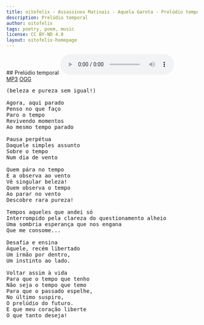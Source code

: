 ```yaml
---
title: oitofelix - Assassinos Matinais - Aquela Garota - Prelúdio temporal
description: Prelúdio temporal
author: oitofelix
tags: poetry, poem, music
license: CC BY-ND 4.0
layout: oitofelix-homepage
---
```

<div id="markdown" markdown="1">
## Prelúdio temporal

<audio controls>
  <source src="https://github.com/oitofelix/assassinos-matinais/releases/download/preludio-temporal/Preludio.Temporal.mp3" type="audio/mp3">
  <source src="https://github.com/oitofelix/assassinos-matinais/releases/download/preludio-temporal/Preludio.Temporal.ogg" type="audio/ogg">
</audio>

<div class="links">
<a href="https://github.com/oitofelix/assassinos-matinais/releases/download/preludio-temporal/Preludio.Temporal.mp3">MP3</a>
<a href="https://github.com/oitofelix/assassinos-matinais/releases/download/preludio-temporal/Preludio.Temporal.ogg">OGG</a>
</div>

<pre class="poem">
(beleza e pureza sem igual!)

Agora, aqui parado
Penso no que faço
Paro o tempo
Revivendo momentos
Ao mesmo tempo parado

Pausa perpétua
Daquele simples assunto
Sobre o tempo
Num dia de vento

Quem pára no tempo
E a observa ao vento
Vê singular beleza!
Quem observa o tempo
Ao parar no vento
Descobre rara pureza!

Tempos aqueles que andei só
Interrompido pela clareza do questionamento alheio
Uma sombria esperança que nos engana
Que me consome...

Desafia e ensina
Àquele, recém libertado
Um irmão por dentro,
Um instinto ao lado.

Voltar assim à vida
Para que o tempo que tenho
Não seja o tempo que temo
Para que o passado espelhe,
No último suspiro,
O prelúdio do futuro.
E que meu coração liberte
O que tanto deseja!
</pre>

</div>
